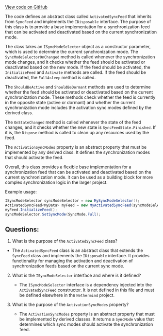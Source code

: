 [View code on GitHub](https://github.com/nethermindeth/nethermind/Nethermind.Synchronization/ParallelSync/ActivatedSyncFeed.cs)

The code defines an abstract class called `ActivatedSyncFeed` that inherits from `SyncFeed` and implements the `IDisposable` interface. The purpose of this class is to provide a base implementation for a synchronization feed that can be activated and deactivated based on the current synchronization mode. 

The class takes an `ISyncModeSelector` object as a constructor parameter, which is used to determine the current synchronization mode. The `SyncModeSelectorOnChanged` method is called whenever the synchronization mode changes, and it checks whether the feed should be activated or deactivated based on the new mode. If the feed should be activated, the `InitializeFeed` and `Activate` methods are called. If the feed should be deactivated, the `FallAsleep` method is called. 

The `ShouldBeActive` and `ShouldBeDormant` methods are used to determine whether the feed should be activated or deactivated based on the current synchronization mode. These methods check whether the feed is currently in the opposite state (active or dormant) and whether the current synchronization mode includes the activation sync modes defined by the derived class. 

The `OnStateChanged` method is called whenever the state of the feed changes, and it checks whether the new state is `SyncFeedState.Finished`. If it is, the `Dispose` method is called to clean up any resources used by the feed. 

The `ActivationSyncModes` property is an abstract property that must be implemented by any derived class. It defines the synchronization modes that should activate the feed. 

Overall, this class provides a flexible base implementation for a synchronization feed that can be activated and deactivated based on the current synchronization mode. It can be used as a building block for more complex synchronization logic in the larger project. 

Example usage:

```csharp
ISyncModeSelector syncModeSelector = new MySyncModeSelector();
ActivatedSyncFeed<MyData> myFeed = new MyActivatedSyncFeed(syncModeSelector);
myFeed.InitializeFeed();
syncModeSelector.SetSyncMode(SyncMode.Full);
```
## Questions: 
 1. What is the purpose of the `ActivatedSyncFeed` class?
   - The `ActivatedSyncFeed` class is an abstract class that extends the `SyncFeed` class and implements the `IDisposable` interface. It provides functionality for managing the activation and deactivation of synchronization feeds based on the current sync mode.

2. What is the `ISyncModeSelector` interface and where is it defined?
   - The `ISyncModeSelector` interface is a dependency injected into the `ActivatedSyncFeed` constructor. It is not defined in this file and must be defined elsewhere in the `Nethermind` project.

3. What is the purpose of the `ActivationSyncModes` property?
   - The `ActivationSyncModes` property is an abstract property that must be implemented by derived classes. It returns a `SyncMode` value that determines which sync modes should activate the synchronization feed.